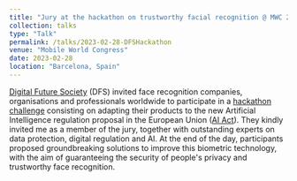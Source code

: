 ```yaml
---
title: "Jury at the hackathon on trustworthy facial recognition @ MWC 2023"
collection: talks
type: "Talk"
permalink: /talks/2023-02-28-DFSHackathon
venue: "Mobile World Congress"
date: 2023-02-28
location: "Barcelona, Spain"
---
```


[Digital Future Society](https://digitalfuturesociety.com/) (DFS) invited face recognition companies, organisations and professionals worldwide to participate in a [hackathon challenge](https://digitalfuturesociety.com/data-challenge-sobre-derechos-digitales-y-privacidad/) consisting on adapting their products to the new Artificial Intelligence regulation proposal in the European Union ([AI Act](https://eur-lex.europa.eu/legal-content/EN/TXT/?qid=1623335154975&uri=CELEX%3A52021PC0206)). They kindly invited me as a member of the jury, together with outstanding experts on data protection, digital regulation and AI. At the end of the day, participants proposed groundbreaking solutions to improve this biometric technology, with the aim of guaranteeing the security of people's privacy and trustworthy face recognition.
